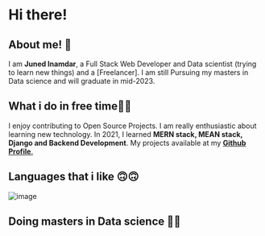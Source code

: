 <h1> Hi there!</h1>

<h2> About me! 👦</h2>

I am <b>Juned Inamdar</b>, a Full Stack Web Developer and Data scientist (trying to learn new things) and a [Freelancer]. I am still Pursuing my masters in Data science and will graduate in mid-2023.

<h2>What i do in free time👨‍💻</h2>
I enjoy contributing to Open Source Projects. I am really enthusiastic about learning new technology. In 2021, I learned <b>MERN stack, MEAN stack, Django and Backend Development</b>. My projects available at my <a href="https://github.com/junedSI"><b>Github Profile</b>.</a>

<h2> Languages that i like 🙃🙃</h2> 

![image](https://user-images.githubusercontent.com/95338897/175778560-5e52a57d-5f16-4d2d-8370-9595d9df27e0.png)

<h2> Doing masters in Data science 👩‍💻</h1>


